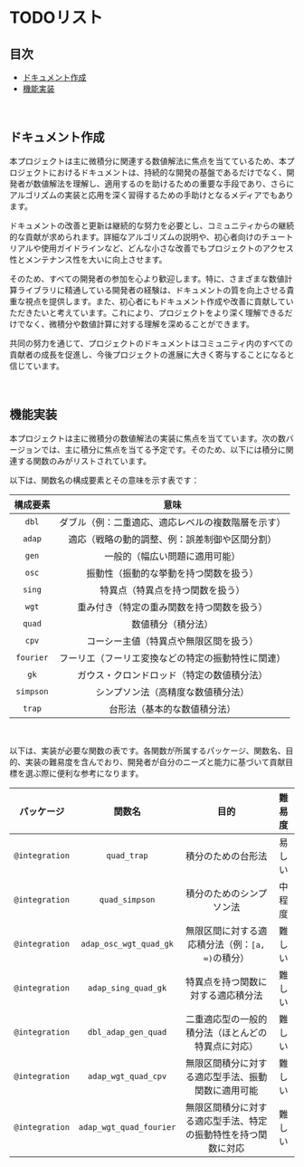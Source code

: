 # TODOリスト

## 目次

- [ドキュメント作成](#ドキュメント作成)
- [機能実装](#機能実装)

<br>

## ドキュメント作成

本プロジェクトは主に微積分に関連する数値解法に焦点を当てているため、本プロジェクトにおけるドキュメントは、持続的な開発の基盤であるだけでなく、開発者が数値解法を理解し、適用するのを助けるための重要な手段であり、さらにアルゴリズムの実装と応用を深く習得するための手助けとなるメディアでもあります。

ドキュメントの改善と更新は継続的な努力を必要とし、コミュニティからの継続的な貢献が求められます。詳細なアルゴリズムの説明や、初心者向けのチュートリアルや使用ガイドラインなど、どんな小さな改善でもプロジェクトのアクセス性とメンテナンス性を大いに向上させます。

そのため、すべての開発者の参加を心より歓迎します。特に、さまざまな数値計算ライブラリに精通している開発者の経験は、ドキュメントの質を向上させる貴重な視点を提供します。また、初心者にもドキュメント作成や改善に貢献していただきたいと考えています。これにより、プロジェクトをより深く理解できるだけでなく、微積分や数値計算に対する理解を深めることができます。

共同の努力を通じて、プロジェクトのドキュメントはコミュニティ内のすべての貢献者の成長を促進し、今後プロジェクトの進展に大きく寄与することになると信じています。

<br>

## 機能実装

本プロジェクトは主に微積分の数値解法の実装に焦点を当てています。次の数バージョンでは、主に積分に焦点を当てる予定です。そのため、以下には積分に関連する関数のみがリストされています。

以下は、関数名の構成要素とその意味を示す表です：

| **構成要素** |                      **意味**                      |
| :----------: | :------------------------------------------------: |
|    `dbl`     | ダブル（例：二重適応、適応レベルの複数階層を示す） |
|    `adap`    |   適応（戦略の動的調整、例：誤差制御や区間分割）   |
|    `gen`     |           一般的（幅広い問題に適用可能）           |
|    `osc`     |       振動性（振動的な挙動を持つ関数を扱う）       |
|    `sing`    |          特異点（特異点を持つ関数を扱う）          |
|    `wgt`     |     重み付き（特定の重み関数を持つ関数を扱う）     |
|    `quad`    |                 数値積分（積分法）                 |
|    `cpv`     |       コーシー主値（特異点や無限区間を扱う）       |
|  `fourier`   | フーリエ（フーリエ変換などの特定の振動特性に関連） |
|     `gk`     |     ガウス・クロンドロッド（特定の数値積分法）     |
|  `simpson`   |         シンプソン法（高精度な数値積分法）         |
|    `trap`    |            台形法（基本的な数値積分法）            |

<br>

以下は、実装が必要な関数の表です。各関数が所属するパッケージ、関数名、目的、実装の難易度を含んでおり、開発者が自分のニーズと能力に基づいて貢献目標を選ぶ際に便利な参考になります。

|   パッケージ   |       **関数名**        |                           **目的**                           | **難易度** |
| :------------: | :---------------------: | :----------------------------------------------------------: | :--------: |
| `@integration` |       `quad_trap`       |                      積分のための台形法                      |   易しい   |
| `@integration` |     `quad_simpson`      |                   積分のためのシンプソン法                   |   中程度   |
| `@integration` | `adap_osc_wgt_quad_gk`  |       無限区間に対する適応積分法（例：`[a, ∞)`の積分）       |   難しい   |
| `@integration` |   `adap_sing_quad_gk`   |              特異点を持つ関数に対する適応積分法              |   難しい   |
| `@integration` |   `dbl_adap_gen_quad`   |      二重適応型の一般的積分法（ほとんどの特異点に対応）      |   難しい   |
| `@integration` |   `adap_wgt_quad_cpv`   |      無限区間積分に対する適応型手法、振動関数に適用可能      |   難しい   |
| `@integration` | `adap_wgt_quad_fourier` | 無限区間積分に対する適応型手法、特定の振動特性を持つ関数に対応 |   難しい   |

<br>